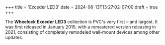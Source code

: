 +++
title = 'Exceder LED3'
date = 2024-06-13T13:27:02-07:00
draft = true
+++

The **Wheelock Exceder LED3** collection is PVC's very first – and largest. It was first released in January 2019, with a remastered version releasing in 2021, consisting of completely remodeled wall-mount devices among other updates.
